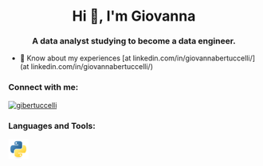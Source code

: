 <h1 align="center">Hi 👋, I'm Giovanna</h1>
<h3 align="center">A data analyst studying to become a data engineer.</h3>

- 📄 Know about my experiences [at linkedin.com/in/giovannabertuccelli/](at linkedin.com/in/giovannabertuccelli/)

<h3 align="left">Connect with me:</h3>
<p align="left">
<a href="https://linkedin.com/in/gibertuccelli" target="blank"><img align="center" src="https://raw.githubusercontent.com/rahuldkjain/github-profile-readme-generator/master/src/images/icons/Social/linked-in-alt.svg" alt="gibertuccelli" height="30" width="40" /></a>
</p>

<h3 align="left">Languages and Tools:</h3>
<p align="left"> <a href="https://www.python.org" target="_blank" rel="noreferrer"> <img src="https://raw.githubusercontent.com/devicons/devicon/master/icons/python/python-original.svg" alt="python" width="40" height="40"/> </a> </p>

